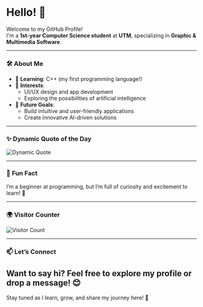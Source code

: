 # Hello! 👋  

Welcome to my GitHub Profile!  
I'm a **1st-year Computer Science student** at **UTM**, specializing in **Graphic & Multimedia Software**.  

---

### 🛠️ **About Me**  
- 🌱 **Learning**: C++ (my first programming language!)  
- 🎨 **Interests**:  
  - UI/UX design and app development  
  - Exploring the possibilities of artificial intelligence  
- 🎯 **Future Goals**:  
  - Build intuitive and user-friendly applications  
  - Create innovative AI-driven solutions  

---

### ✨ **Dynamic Quote of the Day**  
![Dynamic Quote](https://quotes-github-readme.vercel.app/api?type=horizontal&theme=radical)  

---

### 🎉 **Fun Fact**  
I’m a beginner at programming, but I’m full of curiosity and excitement to learn! 🚀  

---

### 🌍 **Visitor Counter**  
![Visitor Count](https://visitor-badge.glitch.me/badge?page_id=yourusername.yourusername)  

---

### 📫 **Let’s Connect**
Want to say hi? Feel free to explore my profile or drop a message! 😊
---

Stay tuned as I learn, grow, and share my journey here! 🚀
